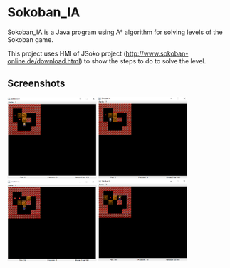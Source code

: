 # Sokoban_IA

Sokoban_IA is a Java program using A* algorithm for solving levels of the Sokoban game.

This project uses HMI of JSoko project (http://www.sokoban-online.de/download.html) to show the steps to do to solve the level.

## Screenshots

<img src="/screenshots/1.png" alt="1" width="200" />
<img src="/screenshots/2.png" alt="2" width="200" />
<img src="/screenshots/3.png" alt="3" width="200" />
<img src="/screenshots/4.png" alt="4" width="200" />
